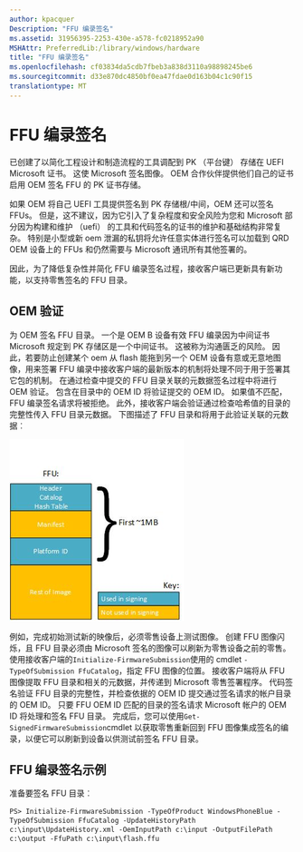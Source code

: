 ```yaml
---
author: kpacquer
Description: "FFU 编录签名"
ms.assetid: 31956395-2253-430e-a578-fc0218952a90
MSHAttr: PreferredLib:/library/windows/hardware
title: "FFU 编录签名"
ms.openlocfilehash: cf03834da5cdb7fbeb3a838d3110a98898245be6
ms.sourcegitcommit: d33e870dc4850bf0ea47fdae0d163b04c1c90f15
translationtype: MT
---
```

# <a name="ffu-catalog-signing"></a>FFU 编录签名


已创建了以简化工程设计和制造流程的工具调配到 PK （平台键） 存储在 UEFI Microsoft 证书。 这使 Microsoft 签名图像。 OEM 合作伙伴提供他们自己的证书启用 OEM 签名 FFU 的 PK 证书存储。

如果 OEM 将自己 UEFI 工具提供签名到 PK 存储根/中间，OEM 还可以签名 FFUs。 但是，这不建议，因为它引入了复杂程度和安全风险为您和 Microsoft 部分因为构建和维护 （uefi） 的工具和代码签名的证书的维护和基础结构非常复杂。 特别是小型或新 oem 泄漏的私钥将允许任意实体进行签名可以加载到 QRD OEM 设备上的 FFUs 和仍然需要与 Microsoft 通讯所有其他签署的。

因此，为了降低复杂性并简化 FFU 编录签名过程，接收客户端已更新具有新功能，以支持零售签名的 FFU 目录。

## <a name="span-idoemverificationspanspan-idoemverificationspanspan-idoemverificationspanoem-verification"></a><span id="OEM_Verification"></span><span id="oem_verification"></span><span id="OEM_VERIFICATION"></span>OEM 验证


为 OEM 签名 FFU 目录。 一个是 OEM B 设备有效 FFU 编录因为中间证书 Microsoft 规定到 PK 存储区是一个中间证书。 这被称为沟通匮乏的风险。 因此，若要防止创建某个 oem 从 flash 能拖到另一个 OEM 设备有意或无意地图像，用来签署 FFU 编录中接收客户端的最新版本的机制将处理不同于用于签署其它包的机制。 在通过检查中提交的 FFU 目录关联的元数据签名过程中将进行 OEM 验证。 包含在目录中的 OEM ID 将验证提交的 OEM ID。 如果值不匹配，FFU 编录签名请求将被拒绝。 此外，接收客户端会验证通过检查哈希值的目录的完整性传入 FFU 目录元数据。 下图描述了 FFU 目录和将用于此验证关联的元数据︰

![ffu 编录签名](images/ffucatalogsigning.jpg)

例如，完成初始测试新的映像后，必须零售设备上测试图像。 创建 FFU 图像闪烁，且 FFU 目录必须由 Microsoft 签名的图像可以刷新为零售设备之前的零售。 使用接收客户端的`Initialize-FirmwareSubmission`使用的 cmdlet `-TypeOfSubmission FfuCatalog`，指定 FFU 图像的位置。 接收客户端将从 FFU 图像提取 FFU 目录和相关的元数据，并传递到 Microsoft 零售签署程序。 代码签名验证 FFU 目录的完整性，并检查依据的 OEM ID 提交通过签名请求的帐户目录的 OEM ID。 只要 FFU OEM ID 匹配的目录的签名请求 Microsoft 帐户的 OEM ID 将处理和签名 FFU 目录。 完成后，您可以使用`Get-SignedFirmwareSubmission`cmdlet 以获取零售重新回到 FFU 图像集成签名的编录，以便它可以刷新到设备以供测试前签名 FFU 目录。

## <a name="span-idffucatalogsigningexamplespanspan-idffucatalogsigningexamplespanspan-idffucatalogsigningexamplespanffu-catalog-signing-example"></a><span id="FFU_Catalog_Signing_Example"></span><span id="ffu_catalog_signing_example"></span><span id="FFU_CATALOG_SIGNING_EXAMPLE"></span>FFU 编录签名示例


准备要签名 FFU 目录︰

``` syntax
PS> Initialize-FirmwareSubmission -TypeOfProduct WindowsPhoneBlue -TypeOfSubmission FfuCatalog -UpdateHistoryPath c:\input\UpdateHistory.xml -OemInputPath c:\input -OutputFilePath c:\output -FfuPath c:\input\flash.ffu
```

 

 





